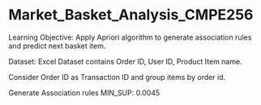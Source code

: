 # Market_Basket_Analysis_CMPE256

Learning Objective: Apply Apriori algorithm to generate association rules and predict next basket item.

Dataset: Excel Dataset contains Order ID, User ID, Product Item name.

Consider Order ID as Transaction ID and group items by order id. 

Generate Association rules MIN_SUP: 0.0045

